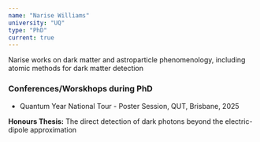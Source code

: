 ```yaml
---
name: "Narise Williams"
university: "UQ"
type: "PhD"
current: true
---
```


Narise works on dark matter and astroparticle phenomenology, including atomic methods for dark matter detection

### Conferences/Worskhops during PhD

* Quantum Year National Tour - Poster Session, QUT, Brisbane, 2025

**Honours Thesis:** The direct detection of dark photons beyond the electric-dipole approximation

<br><br>

<br><br>
